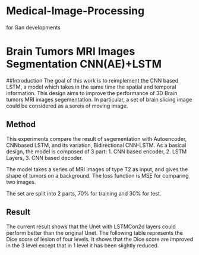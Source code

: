 # Medical-Image-Processing
for Gan developments

# Brain Tumors MRI Images Segmentation CNN(AE)+LSTM
##Introduction
The goal of this work is to reimplement the CNN based LSTM, a model which takes in the same time the spatial and temporal information. This design aims to improve the performance of 3D Brain tumors MRI images segementation. In particular, a set of brain slicing image could be considered as a sereis of moving image.

## Method
This experiments compare the result of segementation with Autoencoder, CNNbased LSTM, and its variation, Bidirectional CNN-LSTM. As a basical design, the model is composed of 3 part: 1. CNN based encoder, 2. LSTM Layers, 3. CNN based decoder.

The model takes a series of MRI images of type T2 as input, and gives the shape of tumors on a background. The loss function is MSE for comparing two images.

The set are split into 2 parts, 70% for training and 30% for test.

## Result
The current result shows that the Unet with LSTMCon2d layers could perform better than the original Unet. The following table represents the Dice score of lesion of four levels. It shows that the Dice score are improved in the 3 level except that in 1 level it has been slightly reduced.

